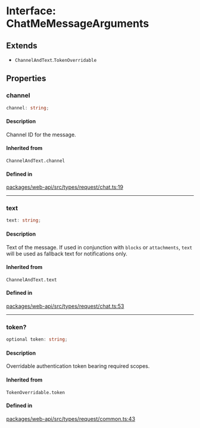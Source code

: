 # Interface: ChatMeMessageArguments

## Extends

- `ChannelAndText`.`TokenOverridable`

## Properties

### channel

```ts
channel: string;
```

#### Description

Channel ID for the message.

#### Inherited from

`ChannelAndText.channel`

#### Defined in

[packages/web-api/src/types/request/chat.ts:19](https://github.com/slackapi/node-slack-sdk/blob/7b348598b763c2b7545d1042b5f0429775cfa62c/packages/web-api/src/types/request/chat.ts#L19)

***

### text

```ts
text: string;
```

#### Description

Text of the message. If used in conjunction with `blocks` or `attachments`, `text` will be used
as fallback text for notifications only.

#### Inherited from

`ChannelAndText.text`

#### Defined in

[packages/web-api/src/types/request/chat.ts:53](https://github.com/slackapi/node-slack-sdk/blob/7b348598b763c2b7545d1042b5f0429775cfa62c/packages/web-api/src/types/request/chat.ts#L53)

***

### token?

```ts
optional token: string;
```

#### Description

Overridable authentication token bearing required scopes.

#### Inherited from

`TokenOverridable.token`

#### Defined in

[packages/web-api/src/types/request/common.ts:43](https://github.com/slackapi/node-slack-sdk/blob/7b348598b763c2b7545d1042b5f0429775cfa62c/packages/web-api/src/types/request/common.ts#L43)
